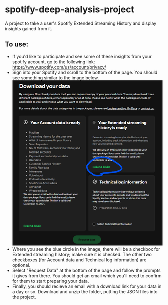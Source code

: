# spotify-deep-analysis-project
 A project to take a user's Spotify Extended Streaming History and display insights gained from it.

## To use:
- If you'd like to participate and see some of these insights from your spotify account, go to the following link: https://www.spotify.com/us/account/privacy/
- Sign into your Spotify and scroll to the bottom of the page. You should see something similar to the image below.
![Screenshot of page showing to check the box for requesting Extended streaming history.](assets/spotify_download_data.png)
- Where you see the blue circle in the image, there will be a checkbox for Extended streaming history; make sure it is checked. The other two checkboxes (for Account data and Technical log information) are optional.
- Select "Request Data" at the bottom of the page and follow the prompts it gives from there. You should get an email which you'll need to confirm for them to start preparing your data. 
- Finally, you should recieve an email with a download link for your data in a day or so. Download and unzip the folder, putting the JSON files into the project.
